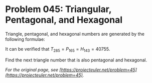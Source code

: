 # Problem 045: Triangular, Pentagonal, and Hexagonal

Triangle, pentagonal, and hexagonal numbers are generated by the following formulae:

It can be verified that $T_{285} = P_{165} = H_{143} = 40755$.

Find the next triangle number that is also pentagonal and hexagonal.

*For the original page, see [https://projecteuler.net/problem=45](https://projecteuler.net/problem=45).*
